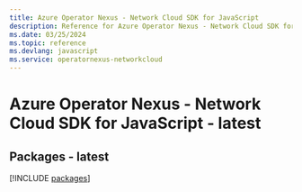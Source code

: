 ```yaml
---
title: Azure Operator Nexus - Network Cloud SDK for JavaScript
description: Reference for Azure Operator Nexus - Network Cloud SDK for JavaScript
ms.date: 03/25/2024
ms.topic: reference
ms.devlang: javascript
ms.service: operatornexus-networkcloud
---
```

# Azure Operator Nexus - Network Cloud SDK for JavaScript - latest
## Packages - latest
[!INCLUDE [packages](operator-nexus---network-cloud-index.md)]